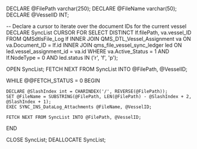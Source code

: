 DECLARE @FilePath varchar(250);
DECLARE @FileName varchar(50);
DECLARE @VesselID INT;

-- Declare a cursor to iterate over the document IDs for the current vessel
DECLARE SyncList CURSOR FOR
SELECT DISTINCT lf.filePath, va.vessel_ID 
FROM QMSdtlsFile_Log lf
INNER JOIN QMS_DTL_Vessel_Assignment va ON va.Document_ID = lf.id
INNER JOIN qms_file_vessel_sync_ledger led ON led.vessel_assignment_id = va.id
WHERE va.Active_Status = 1 AND lf.NodeType = 0 AND led.status IN ('r', 'f', 'p');

OPEN SyncList;
FETCH NEXT FROM SyncList INTO @FilePath, @VesselID;

WHILE @@FETCH_STATUS = 0
BEGIN
	
	DECLARE @SlashIndex int = CHARINDEX('/', REVERSE(@FilePath));
    SET @FileName = SUBSTRING(@FilePath, LEN(@FilePath) - @SlashIndex + 2, @SlashIndex + 1);
    EXEC SYNC_INS_DataLog_Attachments @FileName, @VesselID;

    FETCH NEXT FROM SyncList INTO @FilePath, @VesselID;
END

CLOSE SyncList;
DEALLOCATE SyncList;
